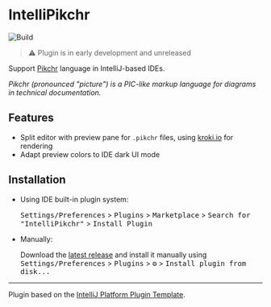 # IntelliPikchr

![Build](https://github.com/YannCebron/IntelliPikchr/workflows/Build/badge.svg)
<!--[![Version](https://img.shields.io/jetbrains/plugin/v/PLUGIN_ID.svg)](https://plugins.jetbrains.com/plugin/PLUGIN_ID)-->
<!--[![Downloads](https://img.shields.io/jetbrains/plugin/d/PLUGIN_ID.svg)](https://plugins.jetbrains.com/plugin/PLUGIN_ID)-->

> ⚠️ Plugin is in early development and unreleased

Support [Pikchr](https://pikchr.org/) language in IntelliJ-based IDEs. 

_Pikchr (pronounced "picture") is a PIC-like markup language for diagrams in technical documentation._               
           
## Features

- Split editor with preview pane for `.pikchr` files, using [kroki.io](https://kroki.io) for rendering
- Adapt preview colors to IDE dark UI mode

## Installation

- Using IDE built-in plugin system:
  
  <kbd>Settings/Preferences</kbd> > <kbd>Plugins</kbd> > <kbd>Marketplace</kbd> > <kbd>Search for "IntelliPikchr"</kbd> >
  <kbd>Install Plugin</kbd>
  
- Manually:

  Download the [latest release](https://github.com/YannCebron/IntelliPikchr/releases/latest) and install it manually using
  <kbd>Settings/Preferences</kbd> > <kbd>Plugins</kbd> > <kbd>⚙️</kbd> > <kbd>Install plugin from disk...</kbd>


---
Plugin based on the [IntelliJ Platform Plugin Template][template].

[template]: https://github.com/JetBrains/intellij-platform-plugin-template
